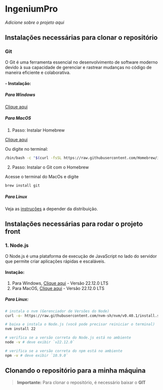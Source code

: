 # IngeniumPro

*Adicione sobre o projeto aqui*

## Instalações necessárias para clonar o repositório

### Git

O Git é uma ferramenta essencial no desenvolvimento de software moderno devido à sua capacidade
de gerenciar e rastrear mudanças no código de maneira eficiente e colaborativa.

#### - Instalação:

##### Para Windows

[Clique aqui](https://github.com/git-for-windows/git/releases/download/v2.47.1.windows.1/Git-2.47.1-64-bit.exe)

##### Para MacOS

1. Passo: Instalar Homebrew

[Clique aqui](https://github.com/Homebrew/brew/releases/download/4.4.11/Homebrew-4.4.11.pkg)

Ou digite no terminal:

```Bash
/bin/bash -c "$(curl -fsSL https://raw.githubusercontent.com/Homebrew/install/HEAD/install.sh)"
```

2. Passo: Instalar o Git com o Homebrew

Acesse o terminal do MacOs e digite

```Bash
brew install git
```
##### Para Linux

Veja as [instruções](https://git-scm.com/downloads/linux) a depender da distribuição.

## Instalações necessárias para rodar o projeto front

### 1. Node.js

O Node.js é uma plataforma de execução de JavaScript no lado do servidor que permite criar aplicações rápidas e escaláveis.

#### Instação:

1. Para Windows, [Clique aqui](https://nodejs.org/dist/v22.12.0/node-v22.12.0-x64.msi) - Versão 22.12.0 LTS
2. Para MacOS, [Clique aqui](https://nodejs.org/dist/v22.12.0/node-v22.12.0.pkg) - Versão 22.12.0 LTS

##### Para Linux:

```Bash
# instala o nvm (Gerenciador de Versões do Node)
curl -o- https://raw.githubusercontent.com/nvm-sh/nvm/v0.40.1/install.sh | bash

# baixa e instala o Node.js (você pode precisar reiniciar o terminal)
nvm install 22

# verifica se a versão correta do Node.js está no ambiente
node -v # deve exibir `v22.12.0`

# verifica se a versão correta do npm está no ambiente
npm -v # deve exibir `10.9.0`
```

## Clonando o repositório para a minha máquina

> **Importante:**
>   Para clonar o repositório, é necessário baixar o **GIT**

